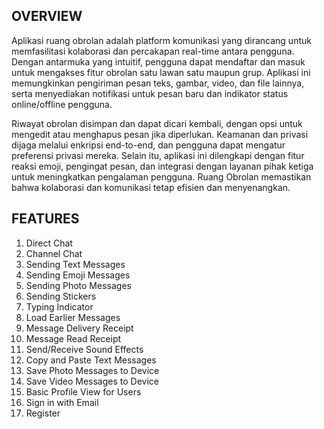 ## OVERVIEW
Aplikasi ruang obrolan adalah platform komunikasi yang dirancang untuk memfasilitasi kolaborasi dan percakapan real-time antara pengguna. Dengan antarmuka yang intuitif, pengguna dapat mendaftar dan masuk untuk mengakses fitur obrolan satu lawan satu maupun grup. Aplikasi ini memungkinkan pengiriman pesan teks, gambar, video, dan file lainnya, serta menyediakan notifikasi untuk pesan baru dan indikator status online/offline pengguna.

Riwayat obrolan disimpan dan dapat dicari kembali, dengan opsi untuk mengedit atau menghapus pesan jika diperlukan. Keamanan dan privasi dijaga melalui enkripsi end-to-end, dan pengguna dapat mengatur preferensi privasi mereka. Selain itu, aplikasi ini dilengkapi dengan fitur reaksi emoji, pengingat pesan, dan integrasi dengan layanan pihak ketiga untuk meningkatkan pengalaman pengguna. Ruang Obrolan memastikan bahwa kolaborasi dan komunikasi tetap efisien dan menyenangkan.

## FEATURES

1. Direct Chat
2. Channel Chat
3. Sending Text Messages
4. Sending Emoji Messages
5. Sending Photo Messages
6. Sending Stickers
7. Typing Indicator
8. Load Earlier Messages
9. Message Delivery Receipt
10. Message Read Receipt
11. Send/Receive Sound Effects
12. Copy and Paste Text Messages
13. Save Photo Messages to Device
14. Save Video Messages to Device
15. Basic Profile View for Users
16. Sign in with Email
17. Register